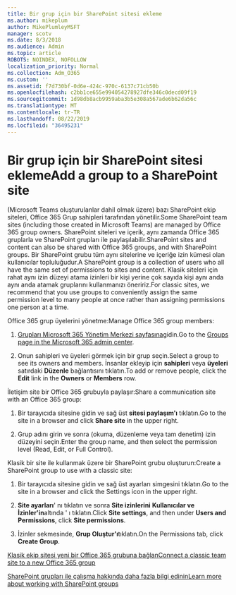 ```yaml
---
title: Bir grup için bir SharePoint sitesi ekleme
ms.author: mikeplum
author: MikePlumleyMSFT
manager: scotv
ms.date: 8/3/2018
ms.audience: Admin
ms.topic: article
ROBOTS: NOINDEX, NOFOLLOW
localization_priority: Normal
ms.collection: Adm_O365
ms.custom: ''
ms.assetid: f7d730bf-0d6e-424c-970c-6137c71cb50b
ms.openlocfilehash: c2bb1ce655e994054278927dfe346c0decd09f19
ms.sourcegitcommit: 1d98db8acb9959aba3b5e308a567ade6b62da56c
ms.translationtype: MT
ms.contentlocale: tr-TR
ms.lasthandoff: 08/22/2019
ms.locfileid: "36495231"
---
```

# <a name="add-a-group-to-a-sharepoint-site"></a><span data-ttu-id="5cc17-102">Bir grup için bir SharePoint sitesi ekleme</span><span class="sxs-lookup"><span data-stu-id="5cc17-102">Add a group to a SharePoint site</span></span>

<span data-ttu-id="5cc17-103">(Microsoft Teams oluşturulanlar dahil olmak üzere) bazı SharePoint ekip siteleri, Office 365 Grup sahipleri tarafından yönetilir.</span><span class="sxs-lookup"><span data-stu-id="5cc17-103">Some SharePoint team sites (including those created in Microsoft Teams) are managed by Office 365 group owners.</span></span> <span data-ttu-id="5cc17-104">SharePoint siteleri ve içerik, aynı zamanda Office 365 gruplarla ve SharePoint grupları ile paylaşılabilir.</span><span class="sxs-lookup"><span data-stu-id="5cc17-104">SharePoint sites and content can also be shared with Office 365 groups, and with SharePoint groups.</span></span> <span data-ttu-id="5cc17-105">Bir SharePoint grubu tüm aynı sitelerine ve içeriğe izin kümesi olan kullanıcılar topluluğudur.</span><span class="sxs-lookup"><span data-stu-id="5cc17-105">A SharePoint group is a collection of users who all have the same set of permissions to sites and content.</span></span> <span data-ttu-id="5cc17-106">Klasik siteleri için rahat aynı izin düzeyi atama izinleri bir kişi yerine çok sayıda kişi aynı anda aynı anda atamak gruplarını kullanmanızı öneririz.</span><span class="sxs-lookup"><span data-stu-id="5cc17-106">For classic sites, we recommend that you use groups to conveniently assign the same permission level to many people at once rather than assigning permissions one person at a time.</span></span>
  
<span data-ttu-id="5cc17-107">Office 365 grup üyelerini yönetme:</span><span class="sxs-lookup"><span data-stu-id="5cc17-107">Manage Office 365 group members:</span></span>
  
1. <span data-ttu-id="5cc17-108">[Grupları Microsoft 365 Yönetim Merkezi sayfasına](https://portal.office.com/adminportal/home#/groups)gidin.</span><span class="sxs-lookup"><span data-stu-id="5cc17-108">Go to the [Groups page in the Microsoft 365 admin center](https://portal.office.com/adminportal/home#/groups).</span></span>
    
2. <span data-ttu-id="5cc17-109">Onun sahipleri ve üyeleri görmek için bir grup seçin.</span><span class="sxs-lookup"><span data-stu-id="5cc17-109">Select a group to see its owners and members.</span></span> <span data-ttu-id="5cc17-110">İnsanlar ekleyip için **sahipleri** veya **üyeleri** satırdaki **Düzenle** bağlantısını tıklatın.</span><span class="sxs-lookup"><span data-stu-id="5cc17-110">To add or remove people, click the **Edit** link in the **Owners** or **Members** row.</span></span> 
    
<span data-ttu-id="5cc17-111">İletişim site bir Office 365 grubuyla paylaşır:</span><span class="sxs-lookup"><span data-stu-id="5cc17-111">Share a communication site with an Office 365 group:</span></span>
  
1. <span data-ttu-id="5cc17-112">Bir tarayıcıda sitesine gidin ve sağ üst **sitesi paylaşım'ı** tıklatın.</span><span class="sxs-lookup"><span data-stu-id="5cc17-112">Go to the site in a browser and click **Share site** in the upper right.</span></span> 
    
2. <span data-ttu-id="5cc17-113">Grup adını girin ve sonra (okuma, düzenleme veya tam denetim) izin düzeyini seçin.</span><span class="sxs-lookup"><span data-stu-id="5cc17-113">Enter the group name, and then select the permission level (Read, Edit, or Full Control).</span></span>
    
<span data-ttu-id="5cc17-114">Klasik bir site ile kullanmak üzere bir SharePoint grubu oluşturun:</span><span class="sxs-lookup"><span data-stu-id="5cc17-114">Create a SharePoint group to use with a classic site:</span></span>
  
1. <span data-ttu-id="5cc17-115">Bir tarayıcıda sitesine gidin ve sağ üst ayarları simgesini tıklatın.</span><span class="sxs-lookup"><span data-stu-id="5cc17-115">Go to the site in a browser and click the Settings icon in the upper right.</span></span>
    
2. <span data-ttu-id="5cc17-116">**Site ayarları**' nı tıklatın ve sonra **Site izinlerini** **Kullanıcılar ve İzinler'in**altında ' ı tıklatın.</span><span class="sxs-lookup"><span data-stu-id="5cc17-116">Click **Site settings**, and then under **Users and Permissions**, click **Site permissions**.</span></span>
    
3. <span data-ttu-id="5cc17-117">İzinler sekmesinde, **Grup Oluştur'ı**tıklatın.</span><span class="sxs-lookup"><span data-stu-id="5cc17-117">On the Permissions tab, click **Create Group**.</span></span>
    
[<span data-ttu-id="5cc17-118">Klasik ekip sitesi yeni bir Office 365 grubuna bağlan</span><span class="sxs-lookup"><span data-stu-id="5cc17-118">Connect a classic team site to a new Office 365 group</span></span>](https://go.microsoft.com/fwlink/?linkid=2008654)
  
[<span data-ttu-id="5cc17-119">SharePoint grupları ile çalışma hakkında daha fazla bilgi edinin</span><span class="sxs-lookup"><span data-stu-id="5cc17-119">Learn more about working with SharePoint groups</span></span>](https://go.microsoft.com/fwlink/?linkid=874658)
  

